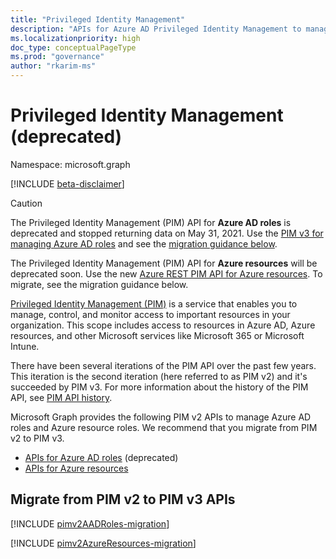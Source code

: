 ```yaml
---
title: "Privileged Identity Management"
description: "APIs for Azure AD Privileged Identity Management to manage Azure Active Directory roles and Azure resource roles."
ms.localizationpriority: high
doc_type: conceptualPageType
ms.prod: "governance"
author: "rkarim-ms"
---
```


# Privileged Identity Management (deprecated)

Namespace: microsoft.graph

[!INCLUDE [beta-disclaimer](../../includes/beta-disclaimer.md)]

>[!CAUTION]
>The Privileged Identity Management (PIM) API for **Azure AD roles** is deprecated and stopped returning data on May 31, 2021. Use the [PIM v3 for managing Azure AD roles](/graph/api/resources/privilegedidentitymanagementv3-overview) and see the [migration guidance below](#migrate-from-pim-v2-to-pim-v3-apis).
>
>The Privileged Identity Management (PIM) API for **Azure resources** will be deprecated soon. Use the new [Azure REST PIM API for Azure resources](/rest/api/authorization/role-eligibility-schedule-requests). To migrate, see the migration guidance below.

[Privileged Identity Management (PIM)](/azure/active-directory/privileged-identity-management/pim-configure) is a service that enables you to manage, control, and monitor access to important resources in your organization. This scope includes access to resources in Azure AD, Azure resources, and other Microsoft services like Microsoft 365 or Microsoft Intune.

There have been several iterations of the PIM API over the past few years. This iteration is the second iteration (here referred to as PIM v2) and it's succeeded by PIM v3. For more information about the history of the PIM API, see [PIM API history](/azure/active-directory/privileged-identity-management/pim-apis#pim-api-history).

Microsoft Graph provides the following PIM v2 APIs to manage Azure AD roles and Azure resource roles. We recommend that you migrate from PIM v2 to PIM v3.

- [APIs for Azure AD roles](privilegedidentitymanagement-directory.md) (deprecated)
- [APIs for Azure resources](privilegedidentitymanagement-resources.md)

## Migrate from PIM v2 to PIM v3 APIs

[!INCLUDE [pimv2AADRoles-migration](../../includes/pimv2AADRoles-migration.md)]

[!INCLUDE [pimv2AzureResources-migration](../../includes/pimv2AzureResources-migration.md)]

<!-- uuid: 8fcb5dbc-d5aa-4681-8e31-b001d5168d79
2015-10-25 14:57:30 UTC -->
<!--
{
  "type": "#page.annotation",
  "description": "Service root",
  "keywords": "",
  "section": "documentation",
  "tocPath": "",
  "suppressions": []
}
-->
